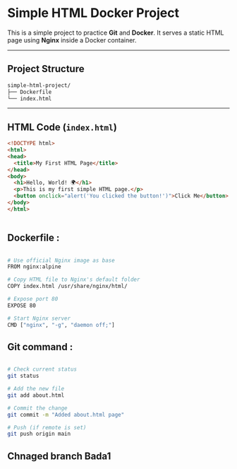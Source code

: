 # Simple HTML Docker Project

This is a simple project to practice **Git** and **Docker**. It serves a static HTML page using **Nginx** inside a Docker container.

---

## Project Structure

```sh
simple-html-project/
├── Dockerfile
└── index.html

```

---

## HTML Code (`index.html`)

```html
<!DOCTYPE html>
<html>
<head>
  <title>My First HTML Page</title>
</head>
<body>
  <h1>Hello, World! 🌍</h1>
  <p>This is my first simple HTML page.</p>
  <button onclick="alert('You clicked the button!')">Click Me</button>
</body>
</html>
 
```

## Dockerfile :

```sh

# Use official Nginx image as base
FROM nginx:alpine

# Copy HTML file to Nginx's default folder
COPY index.html /usr/share/nginx/html/

# Expose port 80
EXPOSE 80

# Start Nginx server
CMD ["nginx", "-g", "daemon off;"]

```

## Git command :

```sh

# Check current status
git status

# Add the new file
git add about.html

# Commit the change
git commit -m "Added about.html page"

# Push (if remote is set)
git push origin main

```

## Chnaged branch Bada1



